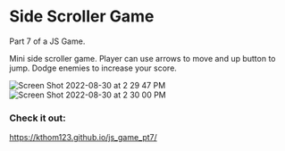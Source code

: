 # Side Scroller Game

Part 7 of a JS Game. 

Mini side scroller game. Player can use arrows to move and up button to jump. Dodge enemies to increase your score.

![Screen Shot 2022-08-30 at 2 29 47 PM](https://user-images.githubusercontent.com/99015262/187357652-d1647e31-fee4-4e73-8112-7fc37ddd4fa1.png)
![Screen Shot 2022-08-30 at 2 30 00 PM](https://user-images.githubusercontent.com/99015262/187357661-81f45922-6545-46cd-96a5-5388f754db50.png)


### Check it out:
https://kthom123.github.io/js_game_pt7/
